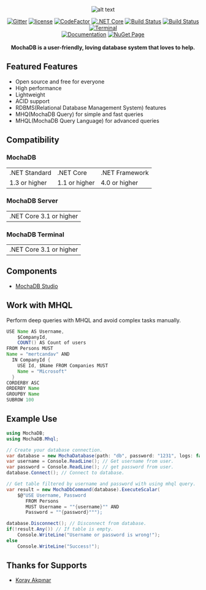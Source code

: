 <div align="center">

![alt text](https://github.com/mertcandav/MochaDB/blob/master/res/MochaDB_Texted.ico)

[![Gitter](https://badges.gitter.im/mertcandv/MochaDB.svg)](https://gitter.im/mertcandv/MochaDB?utm_source=badge&utm_medium=badge&utm_campaign=pr-badge)
[![license](https://img.shields.io/badge/License-MIT-BLUE.svg)](https://opensource.org/licenses/MIT)
[![CodeFactor](https://www.codefactor.io/repository/github/mertcandav/mochadb/badge)](https://www.codefactor.io/repository/github/mertcandav/mochadb)
[![.NET Core](https://github.com/mertcandav/MochaDB/workflows/.NET%20Core/badge.svg)](https://github.com/mertcandav/MochaDB/actions?query=workflow%3A%22.NET+Core%22)
[![Build Status](https://dev.azure.com/mertcandav/MochaDB/_apis/build/status/mertcandav.MochaDB?branchName=master)](https://dev.azure.com/mertcandav/MochaDB/_build/latest?definitionId=2&branchName=master)
[![Build Status](https://travis-ci.com/mertcandav/MochaDB.svg?branch=master)](https://travis-ci.com/mertcandav/MochaDB)
[![Terminal](https://github.com/mertcandav/MochaDB/workflows/Terminal/badge.svg)](https://github.com/mertcandav/MochaDB/actions?query=workflow%3A%22terminal%22)
<br>
[![Documentation](https://img.shields.io/badge/Documentation-YELLOW.svg?style=flat-square)](https://github.com/mertcandav/MochaDB/tree/master/docs)
[![NuGet Page](https://img.shields.io/badge/NuGet-BLUE.svg?style=flat-square)](https://www.nuget.org/packages/MochaDB/)
<br><br>
<b>MochaDB is a user-friendly, loving database system that loves to help.</b>
</div>

## Featured Features

+ Open source and free for everyone
+ High performance
+ Lightweight
+ ACID support
+ RDBMS(Relational Database Management System) features
+ MHQ(MochaDB Query) for simple and fast queries
+ MHQL(MochaDB Query Language) for advanced queries

## Compatibility
### MochaDB
<table>
  <tr>
    <td>.NET Standard</td>
    <td>.NET Core</td>
    <td>.NET Framework</td>
  </tr>
  <tr>
    <td>1.3 or higher</td>
    <td>1.1 or higher</td>
    <td>4.0 or higher</td>
  </tr>
</table>

### MochaDB Server
<table>
  <tr>
    <td>.NET Core 3.1 or higher</td>
  </tr>
</table>

### MochaDB Terminal
<table>
  <tr>
    <td>.NET Core 3.1 or higher</td>
  </tr>
</table>

## Components
+ [MochaDB Studio](https://github.com/mertcandav/MochaDBStudio)

## Work with MHQL
Perform deep queries with MHQL and avoid complex tasks manually.
```java
USE Name AS Username,
    $CompanyId,
    COUNT() AS Count of users
FROM Persons MUST
Name = "mertcandav" AND
  IN CompanyId {
    USE Id, $Name FROM Companies MUST
    Name = "Microsoft"
  }
CORDERBY ASC
ORDERBY Name
GROUPBY Name
SUBROW 100
```

## Example Use
```csharp
using MochaDB;
using MochaDB.Mhql;

// Create your database connection.
var database = new MochaDatabase(path: "db", password: "1231", logs: false);
var username = Console.ReadLine(); // Get username from user.
var password = Console.ReadLine(); // get password from user.
database.Connect(); // Connect to database.

// Get table filtered by username and password with using mhql query.
var result = new MochaDbCommand(database).ExecuteScalar(
    $@"USE Username, Password
       FROM Persons
       MUST Username = ""{username}"" AND
       Password = ""{password}""");

database.Disconnect(); // Disconnect from database.
if(!result.Any()) // If table is empty.
    Console.WriteLine("Username or password is wrong!");
else
    Console.WriteLine("Success!");
```

## Thanks for Supports
+ [Koray Akpınar](https://github.com/korayakpinar)
